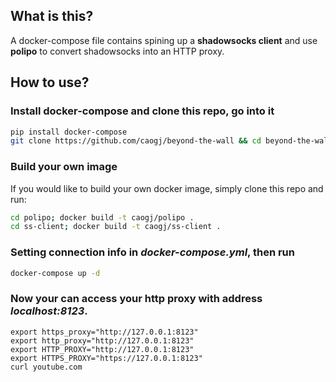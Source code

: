 ## What is this?
A docker-compose file contains spining up a **shadowsocks client** and use **polipo** to 
convert shadowsocks into an HTTP proxy.

## How to use?
### Install docker-compose and clone this repo, go into it

```sh
pip install docker-compose
git clone https://github.com/caogj/beyond-the-wall && cd beyond-the-wall
```
### Build your own image

If you would like to build your own docker image, simply clone this repo and run:

```sh
cd polipo; docker build -t caogj/polipo .
cd ss-client; docker build -t caogj/ss-client .
```

### Setting connection info in *docker-compose.yml*, then run

```sh
docker-compose up -d
```
### Now your can access your http proxy with address *localhost:8123*.

```
export https_proxy="http://127.0.0.1:8123"
export http_proxy="http://127.0.0.1:8123"
export HTTP_PROXY="http://127.0.0.1:8123"
export HTTPS_PROXY="https://127.0.0.1:8123"
curl youtube.com
```

